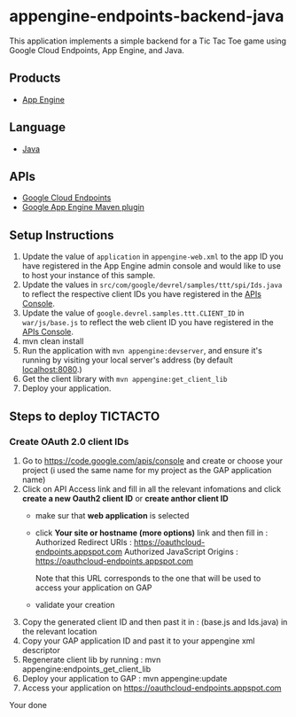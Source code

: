 appengine-endpoints-backend-java
================================

This application implements a simple backend for a Tic Tac Toe game using
Google Cloud Endpoints, App Engine, and Java.

## Products
- [App Engine][1]

## Language
- [Java][2]

## APIs
- [Google Cloud Endpoints][3]
- [Google App Engine Maven plugin][6]

## Setup Instructions
1. Update the value of `application` in `appengine-web.xml` to the app ID you
   have registered in the App Engine admin console and would like to use to host
   your instance of this sample.
1. Update the values in `src/com/google/devrel/samples/ttt/spi/Ids.java` to
   reflect the respective client IDs you have registered in the
   [APIs Console][4].
1. Update the value of `google.devrel.samples.ttt.CLIENT_ID` in
   `war/js/base.js` to reflect the web client ID you have registered in the
   [APIs Console][4].
1. mvn clean install
1. Run the application with `mvn appengine:devserver`, and ensure it's running 
   by visiting your local server's  address (by default [localhost:8080][5].)
1. Get the client library with `mvn appengine:get_client_lib`
1. Deploy your application.


[1]: https://developers.google.com/appengine
[2]: http://java.com/en/
[3]: https://developers.google.com/appengine/docs/java/endpoints/
[4]: https://code.google.com/apis/console
[5]: https://localhost:8080/
[6]: https://developers.google.com/appengine/docs/java/tools/maven


## Steps to deploy TICTACTO
### Create OAuth 2.0 client IDs
 1. Go to https://code.google.com/apis/console
    and create or choose your project (i used the same name for my project as the GAP application name) 
 2. Click on API Access link and fill in all the relevant infomations and click **create a new Oauth2 client ID** or **create anthor client ID**
    - make sur that **web application** is selected
    - click **Your site or hostname (more options)** link and then fill in : 
       Authorized Redirect URIs : https://oauthcloud-endpoints.appspot.com
       Authorized JavaScript Origins :  https://oauthcloud-endpoints.appspot.com
      
      Note that this URL corresponds to the one that will be used to access your application on GAP
    - validate your creation
 3. Copy the generated client ID and then past it in : (base.js and Ids.java) in the relevant location
 4. Copy your GAP application ID and past it to  your appengine xml descriptor
 5. Regenerate client lib by running : mvn appengine:endpoints_get_client_lib
 6. Deploy your application to GAP : mvn appengine:update
 7. Access your application on https://oauthcloud-endpoints.appspot.com

Your done     